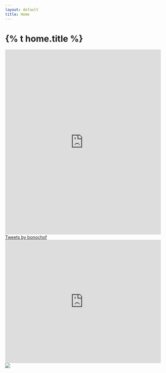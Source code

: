 ```yaml
---
layout: default
title: Home
---
```


<h1><span class="{{ site.lang }}">{% t home.title %}</span></h1>

<div class="wrapper-home">
  <div class="facebook">
    <iframe src="https://www.facebook.com/plugins/post.php?href=https%3A%2F%2Fwww.facebook.com%2Fryosuke.takata.9%2Fposts%2F4236648703121930&show_text=true&width=400" width="100%" height="600" style="border:none;overflow:hidden" scrolling="no" frameborder="0" allowfullscreen="true" allow="autoplay; clipboard-write; encrypted-media; picture-in-picture; web-share"></iframe>
  </div>

  <div class="twitter">
    <a class="twitter-timeline" data-width="300" data-height="600" data-theme="light" href="https://twitter.com/bonochof?ref_src=twsrc%5Etfw">Tweets by bonochof</a>
    <script async src="https://platform.twitter.com/widgets.js" charset="utf-8"></script>
  </div>

  <div class="youtube">
    <iframe width="100%" height="400" src="https://www.youtube.com/embed/?list=UUF8ViNqQffiG0WvSjP-bfNQ" frameborder="0" allow="accelerometer; autoplay; encrypted-media; gyroscope; picture-in-picture" allowfullscreen></iframe>
  </div>

  <div class="github">
    <a href="https://github.com/bonochof" target="_blank" rel="noopener noreferrer"><img src="https://grass-graph.appspot.com/images/bonochof.png"></a>
  </div>
</div>